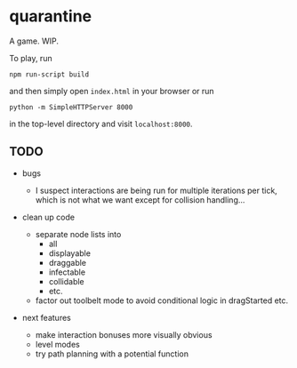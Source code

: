 # quarantine

A game. WIP.

To play, run

    npm run-script build

and then simply open `index.html` in your browser or run

    python -m SimpleHTTPServer 8000

in the top-level directory and visit `localhost:8000`.

## TODO

- bugs

  - I suspect interactions are being run for multiple iterations per tick,
    which is not what we want except for collision handling...

- clean up code

  - separate node lists into
    - all
    - displayable
    - draggable
    - infectable
    - collidable
    - etc.
  - factor out toolbelt mode to avoid conditional logic in dragStarted etc.

- next features
  - make interaction bonuses more visually obvious
  - level modes
  - try path planning with a potential function 
